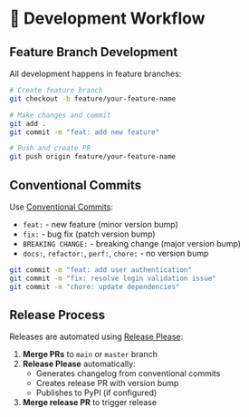 # 🔄 Development Workflow

## Feature Branch Development

All development happens in feature branches:

```bash
# Create feature branch
git checkout -b feature/your-feature-name

# Make changes and commit
git add .
git commit -m "feat: add new feature"

# Push and create PR
git push origin feature/your-feature-name
```

## Conventional Commits

Use [Conventional Commits](https://www.conventionalcommits.org/):

- `feat:` - new feature (minor version bump)
- `fix:` - bug fix (patch version bump)
- `BREAKING CHANGE:` - breaking change (major version bump)
- `docs:`, `refactor:`, `perf:`, `chore:` - no version bump

```bash
git commit -m "feat: add user authentication"
git commit -m "fix: resolve login validation issue"
git commit -m "chore: update dependencies"
```

## Release Process

Releases are automated using [Release Please](https://github.com/googleapis/release-please):

1. **Merge PRs** to `main` or `master` branch
2. **Release Please** automatically:
   - Generates changelog from conventional commits
   - Creates release PR with version bump
   - Publishes to PyPI (if configured)
3. **Merge release PR** to trigger release

